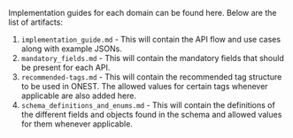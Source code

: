 Implementation guides for each domain can be found here. Below are the list of artifacts:

1. `implementation_guide.md` - This will contain the API flow and use cases along with example JSONs.
2. `mandatory_fields.md` - This will contain the mandatory fields that should be present for each API.
3. `recommended-tags.md` - This will contain the recommended tag structure to be used in ONEST. The allowed values for certain tags whenever applicable are also added here.
4. `schema_definitions_and_enums.md` - This will contain the definitions of the different fields and objects found in the schema and allowed values for them whenever applicable.